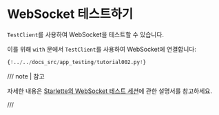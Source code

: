 # WebSocket 테스트하기

`TestClient`를 사용하여 WebSocket을 테스트할 수 있습니다.

이를 위해 `with` 문에서 `TestClient`를 사용하여 WebSocket에 연결합니다:

```Python hl_lines="27-31"
{!../../docs_src/app_testing/tutorial002.py!}
```

/// note | 참고

자세한 내용은 <a href="https://www.starlette.io/testclient/#testing-websocket-sessions" class="external-link" target="_blank">Starlette의 WebSocket 테스트 세션</a>에 관한 설명서를 참고하세요.

///
